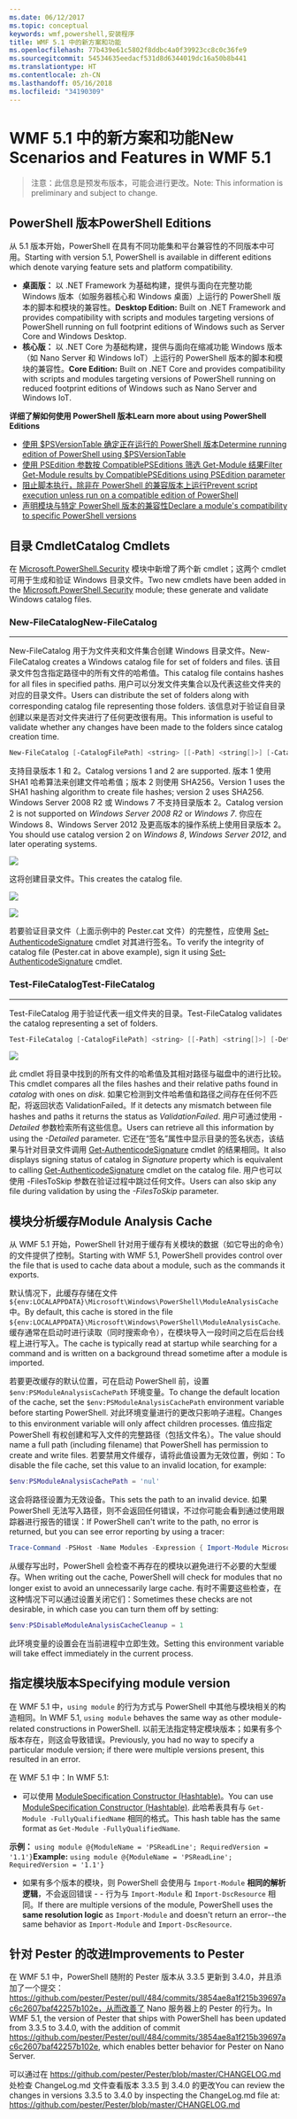 ```yaml
---
ms.date: 06/12/2017
ms.topic: conceptual
keywords: wmf,powershell,安装程序
title: WMF 5.1 中的新方案和功能
ms.openlocfilehash: 77b439e61c5802f8ddbc4a0f39923cc8c0c36fe9
ms.sourcegitcommit: 54534635eedacf531d8d6344019dc16a50b8b441
ms.translationtype: HT
ms.contentlocale: zh-CN
ms.lasthandoff: 05/16/2018
ms.locfileid: "34190309"
---
```

# <a name="new-scenarios-and-features-in-wmf-51"></a><span data-ttu-id="ca131-103">WMF 5.1 中的新方案和功能</span><span class="sxs-lookup"><span data-stu-id="ca131-103">New Scenarios and Features in WMF 5.1</span></span>

> <span data-ttu-id="ca131-104">注意：此信息是预发布版本，可能会进行更改。</span><span class="sxs-lookup"><span data-stu-id="ca131-104">Note: This information is preliminary and subject to change.</span></span>

## <a name="powershell-editions"></a><span data-ttu-id="ca131-105">PowerShell 版本</span><span class="sxs-lookup"><span data-stu-id="ca131-105">PowerShell Editions</span></span>

<span data-ttu-id="ca131-106">从 5.1 版本开始，PowerShell 在具有不同功能集和平台兼容性的不同版本中可用。</span><span class="sxs-lookup"><span data-stu-id="ca131-106">Starting with version 5.1, PowerShell is available in different editions which denote varying feature sets and platform compatibility.</span></span>

- <span data-ttu-id="ca131-107">**桌面版：** 以 .NET Framework 为基础构建，提供与面向在完整功能 Windows 版本（如服务器核心和 Windows 桌面）上运行的 PowerShell 版本的脚本和模块的兼容性。</span><span class="sxs-lookup"><span data-stu-id="ca131-107">**Desktop Edition:** Built on .NET Framework and provides compatibility with scripts and modules targeting versions of PowerShell running on full footprint editions of Windows such as Server Core and Windows Desktop.</span></span>
- <span data-ttu-id="ca131-108">**核心版：** 以 .NET Core 为基础构建，提供与面向在缩减功能 Windows 版本（如 Nano Server 和 Windows IoT）上运行的 PowerShell 版本的脚本和模块的兼容性。</span><span class="sxs-lookup"><span data-stu-id="ca131-108">**Core Edition:** Built on .NET Core and provides compatibility with scripts and modules targeting versions of PowerShell running on reduced footprint editions of Windows such as Nano Server and Windows IoT.</span></span>

<span data-ttu-id="ca131-109">**详细了解如何使用 PowerShell 版本**</span><span class="sxs-lookup"><span data-stu-id="ca131-109">**Learn more about using PowerShell Editions**</span></span>

- [<span data-ttu-id="ca131-110">使用 $PSVersionTable 确定正在运行的 PowerShell 版本</span><span class="sxs-lookup"><span data-stu-id="ca131-110">Determine running edition of PowerShell using $PSVersionTable</span></span>](/powershell/module/microsoft.powershell.core/about/about_automatic_variables)
- [<span data-ttu-id="ca131-111">使用 PSEdition 参数按 CompatiblePSEditions 筛选 Get-Module 结果</span><span class="sxs-lookup"><span data-stu-id="ca131-111">Filter Get-Module results by CompatiblePSEditions using PSEdition parameter</span></span>](/powershell/module/microsoft.powershell.core/get-module)
- [<span data-ttu-id="ca131-112">阻止脚本执行，除非在 PowerShell 的兼容版本上运行</span><span class="sxs-lookup"><span data-stu-id="ca131-112">Prevent script execution unless run on a compatible edition of PowerShell</span></span>](/powershell/gallery/psget/script/scriptwithpseditionsupport)
- [<span data-ttu-id="ca131-113">声明模块与特定 PowerShell 版本的兼容性</span><span class="sxs-lookup"><span data-stu-id="ca131-113">Declare a module's compatibility to specific PowerShell versions</span></span>](/powershell/gallery/psget/module/modulewithpseditionsupport)

## <a name="catalog-cmdlets"></a><span data-ttu-id="ca131-114">目录 Cmdlet</span><span class="sxs-lookup"><span data-stu-id="ca131-114">Catalog Cmdlets</span></span>

<span data-ttu-id="ca131-115">在 [Microsoft.PowerShell.Security](https://docs.microsoft.com/en-us/powershell/module/microsoft.powershell.security) 模块中新增了两个新 cmdlet；这两个 cmdlet 可用于生成和验证 Windows 目录文件。</span><span class="sxs-lookup"><span data-stu-id="ca131-115">Two new cmdlets have been added in the [Microsoft.PowerShell.Security](https://docs.microsoft.com/en-us/powershell/module/microsoft.powershell.security) module; these generate and validate Windows catalog files.</span></span>

### <a name="new-filecatalog"></a><span data-ttu-id="ca131-116">New-FileCatalog</span><span class="sxs-lookup"><span data-stu-id="ca131-116">New-FileCatalog</span></span>
--------------------------------

<span data-ttu-id="ca131-117">New-FileCatalog 用于为文件夹和文件集合创建 Windows 目录文件。</span><span class="sxs-lookup"><span data-stu-id="ca131-117">New-FileCatalog creates a Windows catalog file for set of folders and files.</span></span>
<span data-ttu-id="ca131-118">该目录文件包含指定路径中的所有文件的哈希值。</span><span class="sxs-lookup"><span data-stu-id="ca131-118">This catalog file contains hashes for all files in specified paths.</span></span>
<span data-ttu-id="ca131-119">用户可以分发文件夹集合以及代表这些文件夹的对应的目录文件。</span><span class="sxs-lookup"><span data-stu-id="ca131-119">Users can distribute the set of folders along with corresponding catalog file representing those folders.</span></span>
<span data-ttu-id="ca131-120">该信息对于验证自目录创建以来是否对文件夹进行了任何更改很有用。</span><span class="sxs-lookup"><span data-stu-id="ca131-120">This information is useful to validate whether any changes have been made to the folders since catalog creation time.</span></span>

```powershell
New-FileCatalog [-CatalogFilePath] <string> [[-Path] <string[]>] [-CatalogVersion <int>] [-WhatIf] [-Confirm] [<CommonParameters>]
```

<span data-ttu-id="ca131-121">支持目录版本 1 和 2。</span><span class="sxs-lookup"><span data-stu-id="ca131-121">Catalog versions 1 and 2 are supported.</span></span>
<span data-ttu-id="ca131-122">版本 1 使用 SHA1 哈希算法来创建文件哈希值；版本 2 则使用 SHA256。</span><span class="sxs-lookup"><span data-stu-id="ca131-122">Version 1 uses the SHA1 hashing algorithm to create file hashes; version 2 uses SHA256.</span></span>
<span data-ttu-id="ca131-123">Windows Server 2008 R2 或 Windows 7 不支持目录版本 2。</span><span class="sxs-lookup"><span data-stu-id="ca131-123">Catalog version 2 is not supported on *Windows Server 2008 R2* or *Windows 7*.</span></span>
<span data-ttu-id="ca131-124">你应在 Windows 8、Windows Server 2012 及更高版本的操作系统上使用目录版本 2。</span><span class="sxs-lookup"><span data-stu-id="ca131-124">You should use catalog version 2 on *Windows 8*, *Windows Server 2012*, and later operating systems.</span></span>

![](../images/NewFileCatalog.jpg)

<span data-ttu-id="ca131-125">这将创建目录文件。</span><span class="sxs-lookup"><span data-stu-id="ca131-125">This creates the catalog file.</span></span>

![](../images/CatalogFile1.jpg)

![](../images/CatalogFile2.jpg)

<span data-ttu-id="ca131-126">若要验证目录文件（上面示例中的 Pester.cat 文件）的完整性，应使用 [Set-AuthenticodeSignature](https://technet.microsoft.com/library/hh849819.aspx) cmdlet 对其进行签名。</span><span class="sxs-lookup"><span data-stu-id="ca131-126">To verify the integrity of catalog file (Pester.cat in above example), sign it using [Set-AuthenticodeSignature](https://technet.microsoft.com/library/hh849819.aspx) cmdlet.</span></span>

### <a name="test-filecatalog"></a><span data-ttu-id="ca131-127">Test-FileCatalog</span><span class="sxs-lookup"><span data-stu-id="ca131-127">Test-FileCatalog</span></span>
--------------------------------

<span data-ttu-id="ca131-128">Test-FileCatalog 用于验证代表一组文件夹的目录。</span><span class="sxs-lookup"><span data-stu-id="ca131-128">Test-FileCatalog validates the catalog representing a set of folders.</span></span>

```powershell
Test-FileCatalog [-CatalogFilePath] <string> [[-Path] <string[]>] [-Detailed] [-FilesToSkip <string[]>] [-WhatIf] [-Confirm] [<CommonParameters>]
```

![](../images/TestFileCatalog.jpg)

<span data-ttu-id="ca131-129">此 cmdlet 将目录中找到的所有文件的哈希值及其相对路径与磁盘中的进行比较。</span><span class="sxs-lookup"><span data-stu-id="ca131-129">This cmdlet compares all the files hashes and their relative paths found in *catalog* with ones on *disk*.</span></span>
<span data-ttu-id="ca131-130">如果它检测到文件哈希值和路径之间存在任何不匹配，将返回状态 ValidationFailed。</span><span class="sxs-lookup"><span data-stu-id="ca131-130">If it detects any mismatch between file hashes and paths it returns the status as *ValidationFailed*.</span></span>
<span data-ttu-id="ca131-131">用户可通过使用 *-Detailed* 参数检索所有这些信息。</span><span class="sxs-lookup"><span data-stu-id="ca131-131">Users can retrieve all this information by using the *-Detailed* parameter.</span></span>
<span data-ttu-id="ca131-132">它还在“签名”属性中显示目录的签名状态，该结果与针对目录文件调用 [Get-AuthenticodeSignature](https://technet.microsoft.com/library/hh849805.aspx) cmdlet 的结果相同。</span><span class="sxs-lookup"><span data-stu-id="ca131-132">It also displays signing status of catalog in *Signature* property which is equivalent to calling [Get-AuthenticodeSignature](https://technet.microsoft.com/library/hh849805.aspx) cmdlet on the catalog file.</span></span>
<span data-ttu-id="ca131-133">用户也可以使用 -FilesToSkip 参数在验证过程中跳过任何文件。</span><span class="sxs-lookup"><span data-stu-id="ca131-133">Users can also skip any file during validation by using the *-FilesToSkip* parameter.</span></span>

## <a name="module-analysis-cache"></a><span data-ttu-id="ca131-134">模块分析缓存</span><span class="sxs-lookup"><span data-stu-id="ca131-134">Module Analysis Cache</span></span>

<span data-ttu-id="ca131-135">从 WMF 5.1 开始，PowerShell 针对用于缓存有关模块的数据（如它导出的命令）的文件提供了控制。</span><span class="sxs-lookup"><span data-stu-id="ca131-135">Starting with WMF 5.1, PowerShell provides control over the file that is used to cache data about a module, such as the commands it exports.</span></span>

<span data-ttu-id="ca131-136">默认情况下，此缓存存储在文件 `${env:LOCALAPPDATA}\Microsoft\Windows\PowerShell\ModuleAnalysisCache` 中。</span><span class="sxs-lookup"><span data-stu-id="ca131-136">By default, this cache is stored in the file `${env:LOCALAPPDATA}\Microsoft\Windows\PowerShell\ModuleAnalysisCache`.</span></span>
<span data-ttu-id="ca131-137">缓存通常在启动时进行读取（同时搜索命令），在模块导入一段时间之后在后台线程上进行写入。</span><span class="sxs-lookup"><span data-stu-id="ca131-137">The cache is typically read at startup while searching for a command and is written on a background thread sometime after a module is imported.</span></span>

<span data-ttu-id="ca131-138">若要更改缓存的默认位置，可在启动 PowerShell 前，设置 `$env:PSModuleAnalysisCachePath` 环境变量。</span><span class="sxs-lookup"><span data-stu-id="ca131-138">To change the default location of the cache, set the `$env:PSModuleAnalysisCachePath` environment variable before starting PowerShell.</span></span>
<span data-ttu-id="ca131-139">对此环境变量进行的更改只影响子进程。</span><span class="sxs-lookup"><span data-stu-id="ca131-139">Changes to this environment variable will only affect children processes.</span></span>
<span data-ttu-id="ca131-140">值应指定 PowerShell 有权创建和写入文件的完整路径（包括文件名）。</span><span class="sxs-lookup"><span data-stu-id="ca131-140">The value should name a full path (including filename) that PowerShell has permission to create and write files.</span></span>
<span data-ttu-id="ca131-141">若要禁用文件缓存，请将此值设置为无效位置，例如：</span><span class="sxs-lookup"><span data-stu-id="ca131-141">To disable the file cache, set this value to an invalid location, for example:</span></span>

```powershell
$env:PSModuleAnalysisCachePath = 'nul'
```

<span data-ttu-id="ca131-142">这会将路径设置为无效设备。</span><span class="sxs-lookup"><span data-stu-id="ca131-142">This sets the path to an invalid device.</span></span>
<span data-ttu-id="ca131-143">如果 PowerShell 无法写入路径，则不会返回任何错误，不过你可能会看到通过使用跟踪器进行报告的错误：</span><span class="sxs-lookup"><span data-stu-id="ca131-143">If PowerShell can't write to the path, no error is returned, but you can see error reporting by using a tracer:</span></span>

```powershell
Trace-Command -PSHost -Name Modules -Expression { Import-Module Microsoft.PowerShell.Management -Force }
```

<span data-ttu-id="ca131-144">从缓存写出时，PowerShell 会检查不再存在的模块以避免进行不必要的大型缓存。</span><span class="sxs-lookup"><span data-stu-id="ca131-144">When writing out the cache, PowerShell will check for modules that no longer exist to avoid an unnecessarily large cache.</span></span>
<span data-ttu-id="ca131-145">有时不需要这些检查，在这种情况下可以通过设置关闭它们：</span><span class="sxs-lookup"><span data-stu-id="ca131-145">Sometimes these checks are not desirable, in which case you can turn them off by setting:</span></span>

```powershell
$env:PSDisableModuleAnalysisCacheCleanup = 1
```

<span data-ttu-id="ca131-146">此环境变量的设置会在当前进程中立即生效。</span><span class="sxs-lookup"><span data-stu-id="ca131-146">Setting this environment variable will take effect immediately in the current process.</span></span>

## <a name="specifying-module-version"></a><span data-ttu-id="ca131-147">指定模块版本</span><span class="sxs-lookup"><span data-stu-id="ca131-147">Specifying module version</span></span>

<span data-ttu-id="ca131-148">在 WMF 5.1 中，`using module` 的行为方式与 PowerShell 中其他与模块相关的构造相同。</span><span class="sxs-lookup"><span data-stu-id="ca131-148">In WMF 5.1, `using module` behaves the same way as other module-related constructions in PowerShell.</span></span>
<span data-ttu-id="ca131-149">以前无法指定特定模块版本；如果有多个版本存在，则这会导致错误。</span><span class="sxs-lookup"><span data-stu-id="ca131-149">Previously, you had no way to specify a particular module version; if there were multiple versions present, this resulted in an error.</span></span>

<span data-ttu-id="ca131-150">在 WMF 5.1 中：</span><span class="sxs-lookup"><span data-stu-id="ca131-150">In WMF 5.1:</span></span>

- <span data-ttu-id="ca131-151">可以使用 [ModuleSpecification Constructor (Hashtable)](https://msdn.microsoft.com/library/jj136290)。</span><span class="sxs-lookup"><span data-stu-id="ca131-151">You can use [ModuleSpecification Constructor (Hashtable)](https://msdn.microsoft.com/library/jj136290).</span></span>
<span data-ttu-id="ca131-152">此哈希表具有与 `Get-Module -FullyQualifiedName` 相同的格式。</span><span class="sxs-lookup"><span data-stu-id="ca131-152">This hash table has the same format as `Get-Module -FullyQualifiedName`.</span></span>

<span data-ttu-id="ca131-153">**示例：** `using module @{ModuleName = 'PSReadLine'; RequiredVersion = '1.1'}`</span><span class="sxs-lookup"><span data-stu-id="ca131-153">**Example:** `using module @{ModuleName = 'PSReadLine'; RequiredVersion = '1.1'}`</span></span>

- <span data-ttu-id="ca131-154">如果有多个版本的模块，则 PowerShell 会使用与 `Import-Module` **相同的解析逻辑**，不会返回错误 - - 行为与 `Import-Module` 和 `Import-DscResource` 相同。</span><span class="sxs-lookup"><span data-stu-id="ca131-154">If there are multiple versions of the module, PowerShell uses the **same resolution logic** as `Import-Module` and doesn't return an error--the same behavior as `Import-Module` and `Import-DscResource`.</span></span>

## <a name="improvements-to-pester"></a><span data-ttu-id="ca131-155">针对 Pester 的改进</span><span class="sxs-lookup"><span data-stu-id="ca131-155">Improvements to Pester</span></span>

<span data-ttu-id="ca131-156">在 WMF 5.1 中，PowerShell 随附的 Pester 版本从 3.3.5 更新到 3.4.0，并且添加了一个提交：https://github.com/pester/Pester/pull/484/commits/3854ae8a1f215b39697ac6c2607baf42257b102e，从而改善了 Nano 服务器上的 Pester 的行为。</span><span class="sxs-lookup"><span data-stu-id="ca131-156">In WMF 5.1, the version of Pester that ships with PowerShell has been updated from 3.3.5 to 3.4.0, with the addition of commit https://github.com/pester/Pester/pull/484/commits/3854ae8a1f215b39697ac6c2607baf42257b102e, which enables better behavior for Pester on Nano Server.</span></span>

<span data-ttu-id="ca131-157">可以通过在 https://github.com/pester/Pester/blob/master/CHANGELOG.md 处检查 ChangeLog.md 文件查看版本 3.3.5 到 3.4.0 的更改</span><span class="sxs-lookup"><span data-stu-id="ca131-157">You can review the changes in versions 3.3.5 to 3.4.0 by inspecting the ChangeLog.md file at: https://github.com/pester/Pester/blob/master/CHANGELOG.md</span></span>
